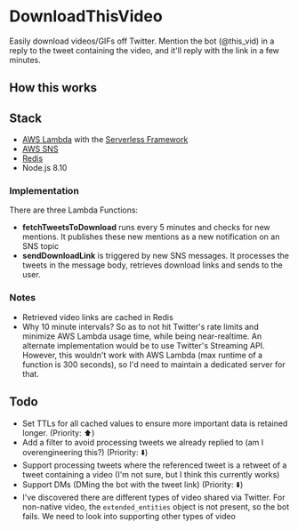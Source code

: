 # DownloadThisVideo
Easily download videos/GIFs off Twitter. Mention the bot (@this_vid) in a reply to the tweet containing the video, and it'll reply with the link in a few minutes.

## How this works
## Stack
- [AWS Lambda](https://aws.amazon.com/lambda/) with the [Serverless Framework](http://serverless.com)
- [AWS SNS](http://aws.amazon.com/sns)
- [Redis](http://redis.io)
- Node.js 8.10

### Implementation
There are three Lambda Functions:
- **fetchTweetsToDownload** runs every 5 minutes and checks for new mentions. It publishes these new mentions as a new notification on an SNS topic
- **sendDownloadLink** is triggered by new SNS messages. It processes the tweets in the message body, retrieves download links and sends to the user.

### Notes
- Retrieved video links are cached in Redis
- Why 10 minute intervals? So as to not hit Twitter's rate limits and minimize AWS Lambda usage time, while being near-realtime. An alternate implementation would be to use Twitter's Streaming API. However, this wouldn't work with AWS Lambda (max runtime of a function is 300 seconds), so I'd need to maintain a dedicated server for that.

## Todo
- Set TTLs for all cached values to ensure more important data is retained longer. (Priority: :arrow_up:)
- Add a filter to avoid processing tweets we already replied to (am I overengineering this?) (Priority: :arrow_down:)
- Support processing tweets where the referenced tweet is a retweet of a tweet containing a video (I'm not sure, but I think this currently works)
- Support DMs (DMing the bot with the tweet link) (Priority: :arrow_down:)
- I've discovered there are different types of video shared via Twitter. For non-native video, the `extended_entities` object is not present, so the bot fails. We need to look into supporting other types of video
